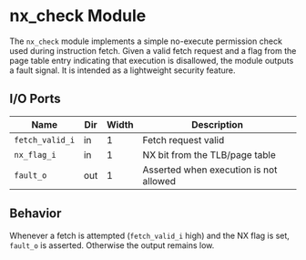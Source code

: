 # nx_check Module

The `nx_check` module implements a simple no-execute permission check used during
instruction fetch. Given a valid fetch request and a flag from the page table
entry indicating that execution is disallowed, the module outputs a fault signal.
It is intended as a lightweight security feature.

## I/O Ports

| Name | Dir | Width | Description |
|------|-----|-------|-------------|
| `fetch_valid_i` | in | 1 | Fetch request valid |
| `nx_flag_i` | in | 1 | NX bit from the TLB/page table |
| `fault_o` | out | 1 | Asserted when execution is not allowed |

## Behavior

Whenever a fetch is attempted (`fetch_valid_i` high) and the NX flag is set,
`fault_o` is asserted. Otherwise the output remains low.
